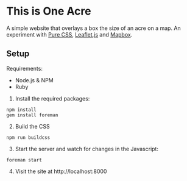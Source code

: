 # This is One Acre

A simple website that overlays a box the size of an acre on a map. An experiment with [Pure CSS](http://purecss.io/), [Leaflet.js](http://leafletjs.com/) and [Mapbox](https://www.mapbox.com/).

## Setup

Requirements:

- Node.js & NPM
- Ruby

1. Install the required packages:
  ```
  npm install
  gem install foreman
  ```
2. Build the CSS
  ```
  npm run buildcss
  ```
3. Start the server and watch for changes in the Javascript:
  ```
  foreman start
  ```
4. Visit the site at http://localhost:8000